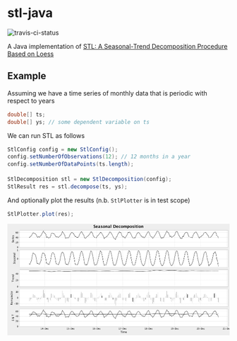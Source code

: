 stl-java
========

![travis-ci-status](https://travis-ci.org/brandtg/stl-java.svg?branch=master)

A Java implementation of [STL: A Seasonal-Trend Decomposition Procedure Based on Loess](http://www.wessa.net/download/stl.pdf)

Example
-------

Assuming we have a time series of monthly data that is periodic with respect to years

```java
double[] ts;
double[] ys; // some dependent variable on ts
```

We can run STL as follows

```java
StlConfig config = new StlConfig();
config.setNumberOfObservations(12); // 12 months in a year
config.setNumberOfDataPoints(ts.length);

StlDecomposition stl = new StlDecomposition(config);
StlResult res = stl.decompose(ts, ys);
```

And optionally plot the results (n.b. `StlPlotter` is in test scope)

```java
StlPlotter.plot(res);
```

![STL result chart](doc/figure_2.png)
